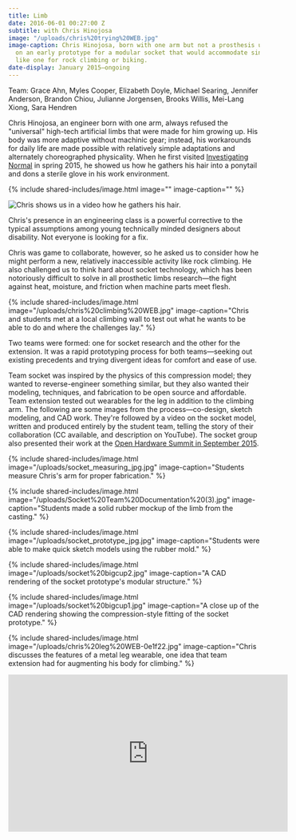 ```yaml
---
title: Limb
date: 2016-06-01 00:27:00 Z
subtitle: with Chris Hinojosa
image: "/uploads/chris%20trying%20WEB.jpg"
image-caption: Chris Hinojosa, born with one arm but not a prosthesis user, tries
  on an early prototype for a modular socket that would accommodate single use extensions,
  like one for rock climbing or biking.
date-display: January 2015—ongoing
---
```


Team: Grace Ahn, Myles Cooper, Elizabeth Doyle, Michael Searing, Jennifer Anderson, Brandon Chiou, Julianne Jorgensen, Brooks Willis, Mei-Lang Xiong, Sara Hendren

Chris Hinojosa, an engineer born with one arm, always refused the "universal" high-tech artificial limbs that were made for him growing up. His body was more adaptive without machinic gear; instead, his workarounds for daily life are made possible with relatively simple adaptations and alternately choreographed physicality. When he first visited [Investigating Normal](http://adaptationabilitygroup.siteleaf.net/courses/investigating-normal/) in spring 2015, he showed us how he gathers his hair into a ponytail and dons a sterile glove in his work environment.

{% include shared-includes/image.html
  image=""
  image-caption="" %}

![Chris shows us in a video how he gathers his hair.](/uploads/chris%20ponytail%20still%20jpg.jpg)

Chris's presence in an engineering class is a powerful corrective to the typical assumptions among young technically minded designers about disability. Not everyone is looking for a fix.

Chris was game to collaborate, however, so he asked us to consider how he might perform a new, relatively inaccessible activity like rock climbing. He also challenged us to think hard about socket technology, which has been notoriously difficult to solve in all prosthetic limbs research—the fight against heat, moisture, and friction when machine parts meet flesh.

{% include shared-includes/image.html
  image="/uploads/chris%20climbing%20WEB.jpg"
  image-caption="Chris and students met at a local climbing wall to test out what he wants to be able to do and where the challenges lay." %}

Two teams were formed: one for socket research and the other for the extension. It was a rapid prototyping process for both teams—seeking out existing precedents and trying divergent ideas for comfort and ease of use.

Team socket was inspired by the physics of this compression model; they wanted to reverse-engineer something similar, but they also wanted their modeling, techniques, and fabrication to be open source and affordable. Team extension tested out wearables for the leg in addition to the climbing arm. The following are some images from the process—co-design, sketch modeling, and CAD work. They're followed by a video on the socket model, written and produced entirely by the student team, telling the story of their collaboration (CC available, and description on YouTube). The socket group also presented their work at the [Open Hardware Summit in September 2015](http://2015.oshwa.org/program/).

{% include shared-includes/image.html
  image="/uploads/socket_measuring_jpg.jpg"
  image-caption="Students measure Chris's arm for proper fabrication." %}

{% include shared-includes/image.html
  image="/uploads/Socket%20Team%20Documentation%20(3).jpg"
  image-caption="Students made a solid rubber mockup of the limb from the casting." %}

{% include shared-includes/image.html
  image="/uploads/socket_prototype_jpg.jpg"
  image-caption="Students were able to make quick sketch models using the rubber mold." %}

{% include shared-includes/image.html
  image="/uploads/socket%20bigcup2.jpg"
  image-caption="A CAD rendering of the socket prototype's modular structure." %}

{% include shared-includes/image.html
  image="/uploads/socket%20bigcup1.jpg"
  image-caption="A close up of the CAD rendering showing the compression-style fitting of the socket prototype." %}


{% include shared-includes/image.html
  image="/uploads/chris%20leg%20WEB-0e1f22.jpg"
  image-caption="Chris discusses the features of a metal leg wearable, one idea that team extension had for augmenting his body for climbing." %}

<iframe width="560" height="315" src="https://www.youtube.com/embed/hOEHUjIAuZM" frameborder="0" allowfullscreen></iframe>
